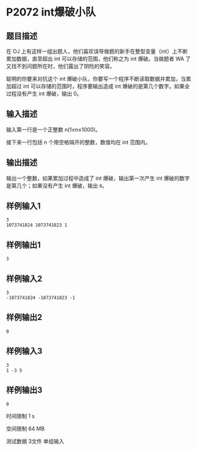 # P2072 int爆破小队

## 题目描述
在 OJ 上有这样一组出题人，他们喜欢误导做题的新手在整型变量（int）上不断累加数据，直至超出 int 可以存储的范围，他们称之为 int 爆破。当做题者 WA 了又找不到问题所在时，他们露出了阴险的笑容。

聪明的你要来对抗这个 int 爆破小队，你要写一个程序不断读取数据并累加，当累加超过 int 可以存储的范围时，程序要输出造成 int 爆破的是第几个数字。如果全过程没有产生 int 爆破，输出 0。

## 输入描述
输入第一行是一个正整数 n(1≤n≤1000)。

接下来一行包括 n 个用空格隔开的整数，数值均在 int 范围内。

## 输出描述
输出一个整数，如果累加过程中造成了 int 爆破，输出第一次产生 int 爆破的数字是第几个；如果没有产生 int 爆破，输出 `0`。

## 样例输入1

```
3
1073741824 1073741823 1
```

## 样例输出1

```
3
```

## 样例输入2

```
3
-1073741824 -1073741823 -1
```

## 样例输出2

```
0
```

## 样例输入3

```
3
1 -3 5
```

## 样例输出3

```
0
```


时间限制  1 s

空间限制  64 MB

测试数据  3文件 单组输入

